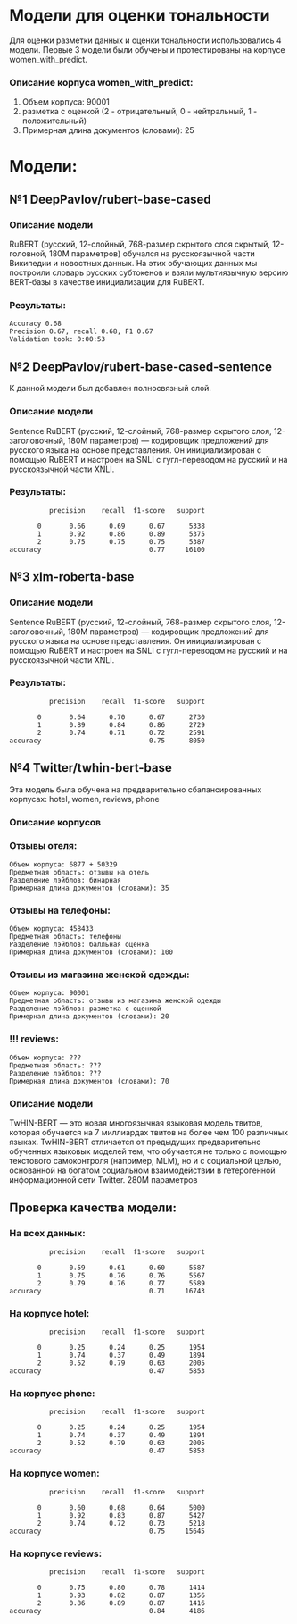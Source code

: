# Модели для оценки тональности
Для оценки разметки данных и оценки тональности использовались 4 модели. Первые 3 модели были обучены и протестированы на корпусе women_with_predict.
### Описание корпуса women_with_predict:

1. Объем корпуса: 90001
2. разметка с оценкой (2 - отрицательный, 0 - нейтральный, 1 - положительный)
3. Примерная длина документов (словами): 25

# Модели:
## №1 DeepPavlov/rubert-base-cased

### Описание модели
RuBERT (русский, 12-слойный, 768-размер скрытого слоя скрытый, 12-головной, 180М параметров) обучался на русскоязычной части Википедии и новостных данных. На этих обучающих данных мы построили словарь русских субтокенов и взяли мультиязычную версию BERT‑базы в качестве инициализации для RuBERT.

### Результаты:

    Accuracy 0.68
    Precision 0.67, recall 0.68, F1 0.67
    Validation took: 0:00:53

## №2 DeepPavlov/rubert-base-cased-sentence
К данной модели был добавлен полносвязный слой.
### Описание модели
Sentence RuBERT (русский, 12-слойный, 768-размер скрытого слоя, 12-заголовочный, 180M параметров) — кодировщик предложений для русского языка на основе представления. Он инициализирован с помощью RuBERT и настроен на SNLI с гугл-переводом на русский и на русскоязычной части XNLI.

### Результаты:

              precision    recall  f1-score   support

           0       0.66      0.69      0.67      5338
           1       0.92      0.86      0.89      5375
           2       0.75      0.75      0.75      5387
    accuracy                           0.77     16100

## №3 xlm-roberta-base

### Описание модели
Sentence RuBERT (русский, 12-слойный, 768-размер скрытого слоя, 12-заголовочный, 180M параметров) — кодировщик предложений для русского языка на основе представления. Он инициализирован с помощью RuBERT и настроен на SNLI с гугл-переводом на русский и на русскоязычной части XNLI.

### Результаты:

              precision    recall  f1-score   support

           0       0.64      0.70      0.67      2730
           1       0.89      0.84      0.86      2729
           2       0.74      0.71      0.72      2591
    accuracy                           0.75      8050

## №4 Twitter/twhin-bert-base
Эта модель была обучена на предварительно сбалансированных корпусах: hotel, women, reviews, phone
### Описание корпусов

### Отзывы отеля:

    Объем корпуса: 6877 + 50329
    Предметная область: отзывы на отель
    Разделение лэйблов: бинарная
    Примерная длина документов (словами): 35

### Отзывы на телефоны:

    Объем корпуса: 458433
    Предметная область: телефоны
    Разделение лэйблов: балльная оценка
    Примерная длина документов (словами): 100

### Отзывы из магазина женской одежды:

    Объем корпуса: 90001
    Предметная область: отзывы из магазина женской одежды
    Разделение лэйблов: разметка с оценкой
    Примерная длина документов (словами): 20

### !!! reviews:

    Объем корпуса: ???
    Предметная область: ???
    Разделение лэйблов: ???
    Примерная длина документов (словами): 70


### Описание модели
TwHIN-BERT — это новая многоязычная языковая модель твитов, которая обучается на 7 миллиардах твитов на более чем 100 различных языках. TwHIN-BERT отличается от предыдущих предварительно обученных языковых моделей тем, что обучается не только с помощью текстового самоконтроля (например, MLM), но и с социальной целью, основанной на богатом социальном взаимодействии в гетерогенной информационной сети Twitter.
280M параметров

## Проверка качества модели:

### На всех данных:

              precision    recall  f1-score   support

           0       0.59      0.61      0.60      5587
           1       0.75      0.76      0.76      5567
           2       0.79      0.76      0.77      5589
    accuracy                           0.71     16743
    
### На корпусе hotel:

              precision    recall  f1-score   support

           0       0.25      0.24      0.25      1954
           1       0.74      0.37      0.49      1894
           2       0.52      0.79      0.63      2005
    accuracy                           0.47      5853

### На корпусе phone:

              precision    recall  f1-score   support

           0       0.25      0.24      0.25      1954
           1       0.74      0.37      0.49      1894
           2       0.52      0.79      0.63      2005
    accuracy                           0.47      5853

### На корпусе women:

              precision    recall  f1-score   support

           0       0.60      0.68      0.64      5000
           1       0.92      0.83      0.87      5427
           2       0.74      0.72      0.73      5218
    accuracy                           0.75     15645

### На корпусе reviews:

              precision    recall  f1-score   support

           0       0.75      0.80      0.78      1414
           1       0.93      0.82      0.87      1356
           2       0.86      0.89      0.87      1416
    accuracy                           0.84      4186
